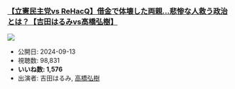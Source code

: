 ### [【立憲民主党vs ReHacQ】借金で体壊した両親…悲惨な人救う政治とは？【吉田はるみvs高橋弘樹】](https://www.youtube.com/watch?v=NklMS4ayNOA)
[![](https://img.youtube.com/vi/NklMS4ayNOA/sddefault.jpg)](https://www.youtube.com/watch?v=NklMS4ayNOA)
-   公開日: 2024-09-13
-   視聴数: 98,831
-   **いいね数: 1,576**
-   出演者: 吉田はるみ, [高橋弘樹](/rehacq_fan/people/高橋弘樹 "wikilink")
